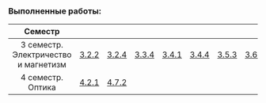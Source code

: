 ### Выполненные работы:
|  Семестр    |  |       | |       |  | | |
| :-----------: | :-----------: | :-----------: | :-----------: | :-----------: | :-----------: | :-----------: | :-----------: |
| 3 семестр. Электричество и магнетизм      | [3.2.2](https://github.com/vladyur/PhysLabs/tree/master/3rd%20sem/3.2.2)| [3.2.4](https://github.com/vladyur/PhysLabs/tree/master/3rd%20sem/3.2.4)    | [3.3.4](https://github.com/vladyur/PhysLabs/tree/master/3rd%20sem/3.3.4)     | [3.4.1](https://github.com/vladyur/PhysLabs/tree/master/3rd%20sem/3.4.1)      | [3.4.4](https://github.com/vladyur/PhysLabs/tree/master/3rd%20sem/3.4.4)      | [3.5.3](https://github.com/vladyur/PhysLabs/tree/master/3rd%20sem/3.5.3)      | [3.6.1](https://github.com/vladyur/PhysLabs/tree/master/3rd%20sem/3.6.1)       |
| 4 семестр. Оптика   | [4.2.1](https://github.com/vladyur/PhysLabs/tree/master/4th%20sem/4.2.1)        | [4.7.2](https://github.com/vladyur/PhysLabs/tree/master/4th%20sem/4.7.2)      |       |     |      |      |        |
